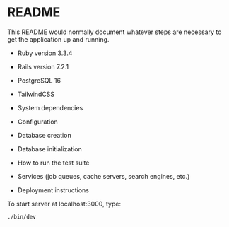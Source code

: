 # README

This README would normally document whatever steps are necessary to get the
application up and running.

* Ruby version 3.3.4
* Rails version 7.2.1
* PostgreSQL 16
* TailwindCSS

* System dependencies

* Configuration

* Database creation

* Database initialization

* How to run the test suite

* Services (job queues, cache servers, search engines, etc.)

* Deployment instructions

To start server at localhost:3000, type:
```
./bin/dev
```